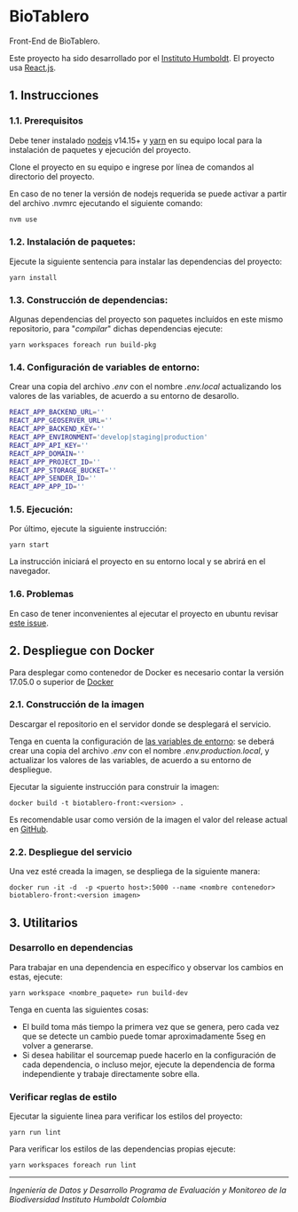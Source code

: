 
# BioTablero
Front-End de BioTablero.

Este proyecto ha sido desarrollado por el [Instituto Humboldt](http://www.humboldt.org.co). El proyecto usa [React.js](https://reactjs.org).


## 1. Instrucciones

### 1.1. Prerequisitos

Debe tener instalado [nodejs](https://nodejs.org/) v14.15+ y [yarn](https://yarnpkg.com/) en su equipo local para la instalación de paquetes y ejecución del proyecto.

Clone el proyecto en su equipo e ingrese por línea de comandos al directorio del proyecto.

En caso de no tener la versión de nodejs requerida se puede activar a partir del archivo .nvmrc ejecutando el siguiente comando:

```sh
nvm use

```

### 1.2. Instalación de paquetes:
Ejecute la siguiente sentencia para instalar las dependencias del proyecto:

    yarn install

### 1.3. Construcción de dependencias:
Algunas dependencias del proyecto son paquetes incluídos en este mismo repositorio, para "*compilar*" dichas dependencias ejecute:

    yarn workspaces foreach run build-pkg

### 1.4. Configuración de variables de entorno:
Crear una copia del archivo *.env* con el nombre *.env.local* actualizando los valores de las variables, de acuerdo a su entorno de desarollo.

```sh
REACT_APP_BACKEND_URL=''
REACT_APP_GEOSERVER_URL=''
REACT_APP_BACKEND_KEY=''
REACT_APP_ENVIRONMENT='develop|staging|production'
REACT_APP_API_KEY=''
REACT_APP_DOMAIN=''
REACT_APP_PROJECT_ID=''
REACT_APP_STORAGE_BUCKET=''
REACT_APP_SENDER_ID=''
REACT_APP_APP_ID=''

```

### 1.5. Ejecución:
Por último, ejecute la siguiente instrucción:

    yarn start

La instrucción iniciará el proyecto en su entorno local y se abrirá en el navegador.

### 1.6. Problemas

En caso de tener inconvenientes al ejecutar el proyecto en ubuntu revisar [este issue](https://github.com/facebook/create-react-app/issues/2549#issuecomment-315678389).

## 2. Despliegue con Docker

Para desplegar como contenedor de Docker es necesario contar la versión 17.05.0 o superior de [Docker](https://www.docker.com/)

### 2.1. Construcción de la imagen

Descargar el repositorio en el servidor donde se desplegará el servicio.

Tenga en cuenta la configuración de [las variables de entorno](https://create-react-app.dev/docs/adding-custom-environment-variables/#what-other-env-files-can-be-used): se deberá crear una copia del archivo *.env* con el nombre *.env.production.local*, y actualizar los valores de las variables, de acuerdo a su entorno de despliegue.

Ejecutar la siguiente instrucción para construir la imagen:

    docker build -t biotablero-front:<version> .

Es recomendable usar como versión de la imagen el valor del release actual en [GitHub](https://github.com/PEM-Humboldt/biotablero/releases).

### 2.2. Despliegue del servicio

Una vez esté creada la imagen, se despliega de la siguiente manera:

    docker run -it -d  -p <puerto host>:5000 --name <nombre contenedor> biotablero-front:<version imagen>

## 3. Utilitarios

### Desarrollo en dependencias

Para trabajar en una dependencia en específico y observar los cambios en estas, ejecute:

    yarn workspace <nombre_paquete> run build-dev

Tenga en cuenta las siguientes cosas:

- El build toma más tiempo la primera vez que se genera, pero cada vez que se detecte un cambio puede tomar aproximadamente 5seg en volver a generarse.
- Si desea habilitar el sourcemap puede hacerlo en la configuración de cada dependencia, o incluso mejor, ejecute la dependencia de forma independiente y trabaje directamente sobre ella.


### Verificar reglas de estilo

Ejecutar la siguiente linea para verificar los estilos del proyecto:

    yarn run lint

Para verificar los estilos de las dependencias propias ejecute:

    yarn workspaces foreach run lint

***

*Ingeniería de Datos y Desarrollo
Programa de Evaluación y Monitoreo de la Biodiversidad
Instituto Humboldt Colombia*
